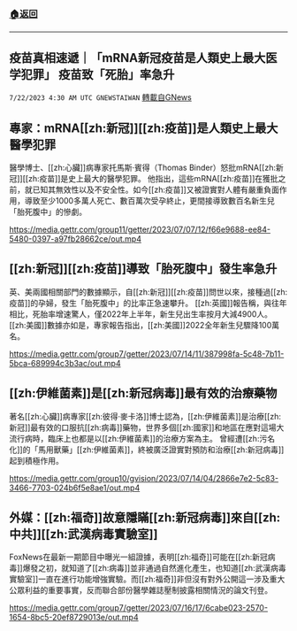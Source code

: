 ###  [:house:返回](README.md)
---


## 疫苗真相速遞｜「mRNA新冠疫苗是人類史上最大医学犯罪」  疫苗致「死胎」率急升
`7/22/2023 4:30 AM UTC GNEWSTAIWAN` [轉載自GNews](https://gnews.org/articles/1479306)


## 專家：mRNA[[zh:新冠]][[zh:疫苗]]是人類史上最大醫學犯罪
醫學博士、[[zh:心臟]]病專家托馬斯·賓得（Thomas Binder）怒批mRNA[[zh:新冠]][[zh:疫苗]]是史上最大的醫學犯罪。
他指出，這些mRNA[[zh:疫苗]]在獲批之前，就已知其無效性以及不安全性。如今[[zh:疫苗]]又被證實對人體有嚴重負面作用，導致至少1000多萬人死亡、數百萬次受孕終止，更間接導致數百名新生兒「胎死腹中」的慘劇。

https://media.gettr.com/group11/getter/2023/07/07/12/f66e9688-ee84-5480-0397-a97fb28662ce/out.mp4


## [[zh:新冠]][[zh:疫苗]]導致「胎死腹中」發生率急升
英、美兩國相關部門的數據顯示，自[[zh:新冠]][[zh:疫苗]]問世以來，接種過[[zh:疫苗]]的孕婦，發生「胎死腹中」的比率正急速攀升。
[[zh:英國]]報告稱，與往年相比，死胎率增速驚人，僅2022年上半年，新生兒出生率按月大減4900人。[[zh:美國]]數據亦如是，專家報告指出，[[zh:美國]]2022全年新生兒驟降100萬名。

https://media.gettr.com/group7/getter/2023/07/14/11/387998fa-5c48-7b11-5bca-689994c3b3ac/out.mp4


## [[zh:伊維菌素]]是[[zh:新冠病毒]]最有效的治療藥物

著名[[zh:心臟]]病專家[[zh:彼得·麥卡洛]]博士認為，[[zh:伊維菌素]]是治療[[zh:新冠]]最有效的口服抗[[zh:病毒]]藥物，世界多個[[zh:國家]]和地區在應對這場大流行病時，臨床上也都是以[[zh:伊維菌素]]的治療方案為主。
曾經遭[[zh:污名化]]的「馬用獸藥」[[zh:伊維菌素]]，終被廣泛證實對預防和治療[[zh:新冠病毒]]起到積極作用。

https://media.gettr.com/group10/gvision/2023/07/14/04/2866e7e2-5c83-3466-7703-024b6f5e8ae1/out.mp4


## 外媒：[[zh:福奇]]故意隱瞞[[zh:新冠病毒]]來自[[zh:中共]][[zh:武漢病毒實驗室]]

FoxNews在最新一期節目中曝光一組證據，表明[[zh:福奇]]可能在[[zh:新冠病毒]]爆發之初，就知道了[[zh:病毒]]並非通過自然進化產生，也知道[[zh:武漢病毒實驗室]]一直在進行功能增強實驗。而[[zh:福奇]]非但沒有對外公開這一涉及重大公眾利益的重要事實，反而聯合部份醫學雜誌壓制披露相關情況的論文刊登。

https://media.gettr.com/group7/getter/2023/07/16/17/6cabe023-2570-1654-8bc5-20ef8729013e/out.mp4


